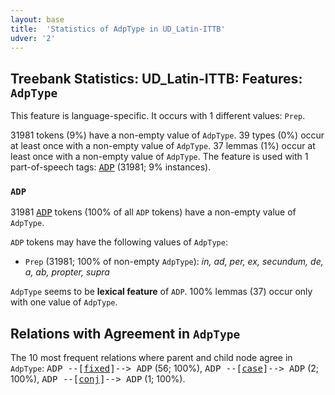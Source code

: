 ```yaml
---
layout: base
title:  'Statistics of AdpType in UD_Latin-ITTB'
udver: '2'
---
```


## Treebank Statistics: UD_Latin-ITTB: Features: `AdpType`

This feature is language-specific.
It occurs with 1 different values: `Prep`.

31981 tokens (9%) have a non-empty value of `AdpType`.
39 types (0%) occur at least once with a non-empty value of `AdpType`.
37 lemmas (1%) occur at least once with a non-empty value of `AdpType`.
The feature is used with 1 part-of-speech tags: <tt><a href="la_ittb-pos-ADP.html">ADP</a></tt> (31981; 9% instances).

### `ADP`

31981 <tt><a href="la_ittb-pos-ADP.html">ADP</a></tt> tokens (100% of all `ADP` tokens) have a non-empty value of `AdpType`.

`ADP` tokens may have the following values of `AdpType`:

* `Prep` (31981; 100% of non-empty `AdpType`): <em>in, ad, per, ex, secundum, de, a, ab, propter, supra</em>

`AdpType` seems to be **lexical feature** of `ADP`. 100% lemmas (37) occur only with one value of `AdpType`.

## Relations with Agreement in `AdpType`

The 10 most frequent relations where parent and child node agree in `AdpType`:
<tt>ADP --[<tt><a href="la_ittb-dep-fixed.html">fixed</a></tt>]--> ADP</tt> (56; 100%),
<tt>ADP --[<tt><a href="la_ittb-dep-case.html">case</a></tt>]--> ADP</tt> (2; 100%),
<tt>ADP --[<tt><a href="la_ittb-dep-conj.html">conj</a></tt>]--> ADP</tt> (1; 100%).

